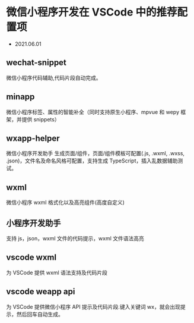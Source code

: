 # 微信小程序开发在 VSCode 中的推荐配置项

- 2021.06.01

## wechat-snippet

微信小程序代码辅助,代码片段自动完成。

## minapp

微信小程序标签、属性的智能补全（同时支持原生小程序、mpvue 和 wepy 框架，并提供 snippets）

## wxapp-helper

微信小程序开发助手
生成页面/组件，页面/组件模板可配置(.js, .wxml, .wxss, .json)，文件名及命名风格可配置，支持生成 TypeScript，插入乱数据辅助测试。

## wxml

微信小程序 wxml 格式化以及高亮组件(高度自定义)

## 小程序开发助手

支持 js，json，wxml 文件的代码提示，wxml 文件语法高亮

## vscode wxml

为 VSCode 提供 wxml 语法支持及代码片段

## vscode weapp api

为 VSCode 提供微信小程序 API 提示及代码片段.键入关键词 wx，就会出现提示，然后回车自动生成。

